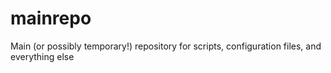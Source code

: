 # mainrepo
Main (or possibly temporary!) repository for scripts, configuration files, and everything else
